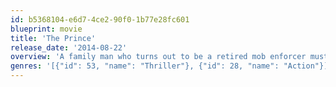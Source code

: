 ```yaml
---
id: b5368104-e6d7-4ce2-90f0-1b77e28fc601
blueprint: movie
title: 'The Prince'
release_date: '2014-08-22'
overview: 'A family man who turns out to be a retired mob enforcer must travel across the country to find his daughter who has gone missing.'
genres: '[{"id": 53, "name": "Thriller"}, {"id": 28, "name": "Action"}]'
---
```


